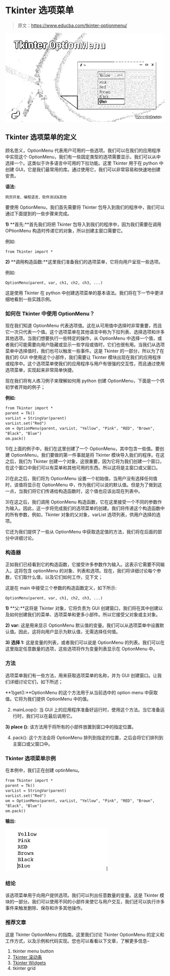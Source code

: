 # Tkinter 选项菜单

> 原文：<https://www.educba.com/tkinter-optionmenu/>

![Tkinter OptionMenu](img/1d85c8bfd7eefc73c4e0e15316823ab2.png)



## Tkinter 选项菜单的定义

顾名思义，OptionMenu 代表用户可用的一些选项。我们可以在我们的应用程序中实现这个 OptionMenu，我们有一些固定类型的选项需要显示，我们可以从中选择一个。这类似于许多语言中可用的下拉功能。这里 Tkinter 用于在 python 中创建 GUI，它是我们最常用的库。通过使用它，我们可以非常容易和快速地创建安贵。

**语法:**

<small>网页开发、编程语言、软件测试&其他</small>

要使用 OptionMenu，我们首先需要将 Tkinter 包导入到我们的程序中，我们可以通过下面提到的一些步骤来完成。

**1)** **首先:**首先我们将把 Tkinter 包导入到我们的程序中，因为我们需要在调用 OPtionMenu 构造时传递它的对象，所以创建主窗口需要它。

例如:

```
from Tkinter import *
```

**2)** **调用构造函数:**这里我们准备我们的选项菜单，它将向用户呈现一些选项。

例如:

```
OptionMenu(parent, var, ch1, ch2, ch3, ...)
```

这是使用 Tkinter 在 python 中创建选项菜单的基本语法。我们将在下一节中更详细地看到一些实践示例。

### 如何在 Tkinter 中使用 OptionMenu？

现在我们知道 OptionMenu 代表选项值。这在从可用值中选择时非常重要，而且它一次只代表一个值。这个选项菜单在其他语言中称为下拉列表、选择选项和许多其他选项。当我们想要执行一些特定的操作，从 OptionMenu 中选择一个值，或者我们可能需要向用户隐藏或显示一些字段或值时，它们也很有用。当我们从选项菜单中选择值时，我们也可以触发一些事件。这是 Tkinter 的一部分，所以为了在我们的 GUI 中使用这个小部件，我们需要让 Tkinter 模块出现在我们的应用程序或程序中。这个选项菜单使我们的应用程序与用户有很强的交互性，而且通过使用选项菜单，实现起来非常简单快捷。

现在我们将有人练习例子来理解如何用 python 创建 OptionMenu，下面是一个供初学者开始的例子；

**例如:**

```
from Tkinter import *
parent = Tk()
varList = StringVar(parent)
varList.set("Red")
om = OptionMenu(parent, varList, "Yellow", "Pink", "RED", "Brown", "Black", "Blue")
om.pack()
```

1)在上面的例子中，我们在这里创建了一个 OptionMenu，其中包含一些值。要创建 OptionMenu，我们要做的第一件事就是将 Tkinter 模块导入我们的程序。在这之后，我们为 Tkinter 创建一个对象，这很重要，因为它将为我们创建一个窗口，在这个窗口中我们可以有菜单和其他可用的东西。所以这将是主窗口或父窗口。

2)在此之后，我们将为 OptionMenu 设置一个初始值，当用户没有选择任何值时，该值将显示在 OptionMenu 中，作为我们可以说的默认值。但是为了做到这一点，当我们将它们传递给构造函数时，这个值也应该出现在列表中。

3)在这之后，我们调用 OptionMenu 构造函数，它在这里接受一个不同的参数作为输入。因此，这一步将完成我们的选项菜单的创建。我们将传递这个构造函数中的所有参数，例如，Tkinter 对象的父对象，varList 选项列表，供用户选择的选项。

它还为我们提供了一些从 OptionMenu 中获取选定值的方法，我们将在后面的部分中详细讨论。

### 构造器

正如我们已经看到它的构造函数，它接受许多参数作为输入。这表示它需要不同输入。这将包含 optionMenu 的对象、列表和选项。现在，我们将详细讨论每个参数，它们取什么值，以及它们如何工作，见下文；

这是在 main 中接受三个参数的构造函数定义，如下所示:

```
OptionMenu(parent, var, ch1, ch2, ch3, ...)
```

**1)** **父:**这将是 Tkinter 对象，它将负责为 GUI 创建窗口，我们将在其中创建以及如何创建我们的菜单、选项菜单和更多小部件。所以它接受父对象或主对象。

**2)** **var:** 这是用来显示 OptionMenu 默认值的变量。我们可以从选项菜单中设置默认值。因此，这将向用户显示为默认值，无需选择任何值。

**3)** **选择 1:** 这是变量的列表，或者我们可以说是 OptionMenu 的列表。我们可以在这里指定任意数量的选项，这些选项将作为变量列表显示在 OptionMenu 中。

### 方法

选项菜单我们有一些方法，用来获取选项菜单的名称，并为 GUI 创建窗口。让我们详细讨论它们，如下所述；

**1)get():**OptionMenu 的这个方法用于从当前选中的 option menu 中获取值。它将为我们提供 OptionMenu 中的值。

2) mainLoop(): 当 GUI 上的应用程序准备好运行时，使用这个方法。当它准备运行时，我们可以在最后调用它。

**3) place ():** 该方法用于将所有的小部件放置到窗口中的指定位置。

4) pack(): 这个方法会将 OptionMenu 排列到指定的位置，之后会将它们排列到主窗口或父窗口中。

### Tkinter 选项菜单示例

在本例中，我们正在创建 optinMenu。

```
from Tkinter import *
parent = Tk()
varList = StringVar(parent)
varList.set("Red")
om = OptionMenu(parent, varList, "Yellow", "Pink", "RED", "Brown", "Black", "Blue")
om.pack()
```

**输出:**

![tkinter OptionMenu](img/6e7dfd6b2a1a471bdc11fa2ebae1b609.png)



### 结论

该选项菜单用于向用户提供选项。我们可以列出任意数量的变量。这是 Tkinter 模块的一部分。我们可以使用不同的小部件来使它与用户交互，我们还可以执行许多事件来触发删除、保存和许多其他操作。

### 推荐文章

这是 Tkinter OptionMenu 的指南。这里我们讨论 Tkinter OptionMenu 的定义和工作方式，以及示例和代码实现。您也可以看看以下文章，了解更多信息–

1.  tkinter menu button
2.  [Tkinter 滚动条](https://www.educba.com/tkinter-scrollbar/)
3.  [Tkinter Widgets](https://www.educba.com/tkinter-widgets/)
4.  tkinter grid